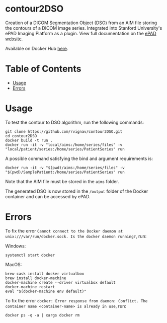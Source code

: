 # contour2DSO

Creation of a DICOM Segmentation Object (DSO) from an AIM file storing the contours of a DICOM image series. Integrated into Stanford University's ePAD Imaging Platform as a plugin. View full documentation on the [ePAD website](https://epad.stanford.edu/contour-dso).

Available on Docker Hub [here](https://hub.docker.com/repository/docker/rvignav/contour2dso).

Table of Contents
=================

<!--ts-->
   * [Usage](#usage)
   * [Errors](#errors)
<!--te-->

Usage
=====

To test the contour to DSO algorithm, run the following commands:

    git clone https://github.com/rvignav/contour2DSO.git
    cd contour2DSO
    docker build -t run .
    docker run -it -v "local/aims:/home/series/files" -v "local/patient/series:/home/series/PatientSeries" run

A possible command satisfying the bind and argument requirements is:

    docker run -it -v "$(pwd)/aims:/home/series/files" -v "$(pwd)/SamplePatient:/home/series/PatientSeries" run

Note that the AIM file must be stored in the `aims` folder.

The generated DSO is now stored in the `/output` folder of the Docker container and can be accessed by ePAD.

Errors
=====

To fix the error `Cannot connect to the Docker daemon at unix:///var/run/docker.sock. Is the docker daemon running?`, run:

Windows:

    systemctl start docker

MacOS:

    brew cask install docker virtualbox
    brew install docker-machine
    docker-machine create --driver virtualbox default
    docker-machine restart
    eval "$(docker-machine env default)"

To fix the error `docker: Error response from daemon: Conflict. The container name <container-name> is already in use`, run:

    docker ps -q -a | xargs docker rm
